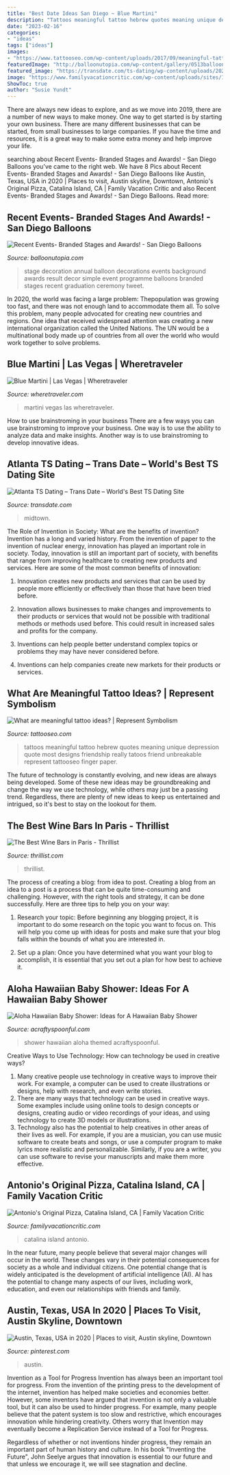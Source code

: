 ```yaml
---
title: "Best Date Ideas San Diego ~ Blue Martini"
description: "Tattoos meaningful tattoo hebrew quotes meaning unique depression quote most designs friendship really tatoos friend unbreakable represent tattooseo finger paper"
date: "2023-02-16"
categories:
- "ideas"
tags: ["ideas"]
images:
- "https://www.tattooseo.com/wp-content/uploads/2017/09/meaningful-tattoos-3.jpg"
featuredImage: "http://balloonutopia.com/wp-content/gallery/0513balloons_1/stagedecor.jpg"
featured_image: "https://transdate.com/ts-dating/wp-content/uploads/2020/03/bathroom1.jpg"
image: "https://www.familyvacationcritic.com/wp-content/uploads/sites/19/2016/12/2c4378004f28ad88519f1167c249fe5d.jpg"
ShowToc: true
author: "Susie Yundt"
---
```



There are always new ideas to explore, and as we move into 2019, there are a number of new ways to make money. One way to get started is by starting your own business. There are many different businesses that can be started, from small businesses to large companies. If you have the time and resources, it is a great way to make some extra money and help improve your life.

	

		
searching about Recent Events- Branded Stages and Awards! - San Diego Balloons you've came to the right web. We have 8 Pics about Recent Events- Branded Stages and Awards! - San Diego Balloons like Austin, Texas, USA in 2020 | Places to visit, Austin skyline, Downtown, Antonio&#039;s Original Pizza, Catalina Island, CA | Family Vacation Critic and also Recent Events- Branded Stages and Awards! - San Diego Balloons. Read more:
		
    
## Recent Events- Branded Stages And Awards! - San Diego Balloons

<img loading=lazy src="http://balloonutopia.com/wp-content/gallery/0513balloons_1/stagedecor.jpg" onerror="this.onerror=null;this.src='https://tse3.mm.bing.net/th?id=OIP.0zS2cPAwjIz9Esh5lX54KAHaFj&amp;pid=15.1';" alt="Recent Events- Branded Stages and Awards! - San Diego Balloons">

_Source: balloonutopia.com_

>stage decoration annual balloon decorations events background awards result decor simple event programme balloons branded stages recent graduation ceremony tweet. 

	

In 2020, the world was facing a large problem: Thepopulation was growing too fast, and there was not enough land to accommodate them all. To solve this problem, many people advocated for creating new countries and regions. One idea that received widespread attention was creating a new international organization called the United Nations. The UN would be a multinational body made up of countries from all over the world who would work together to solve problems.

    
## Blue Martini | Las Vegas | Wheretraveler

<img loading=lazy src="https://www.wheretraveler.com/sites/default/files/images/BlueMartini.jpg" onerror="this.onerror=null;this.src='https://tse1.mm.bing.net/th?id=OIP.Jf-oC9wonHVIS4ZAPXAzxwHaJ4&amp;pid=15.1';" alt="Blue Martini | Las Vegas | Wheretraveler">

_Source: wheretraveler.com_

>martini vegas las wheretraveler. 

	

How to use brainstroming in your business
There are a few ways you can use brainstroming to improve your business. One way is to use the ability to analyze data and make insights. Another way is to use brainstroming to develop innovative ideas.

    
## Atlanta TS Dating – Trans Date – World&#039;s Best TS Dating Site

<img loading=lazy src="https://transdate.com/ts-dating/wp-content/uploads/2020/03/bathroom1.jpg" onerror="this.onerror=null;this.src='https://tse3.mm.bing.net/th?id=OIP.ZC2IiKISfj7afTZu9quNRwHaJ4&amp;pid=15.1';" alt="Atlanta TS Dating – Trans Date – World&#039;s Best TS Dating Site">

_Source: transdate.com_

>midtown. 

	

The Role of Invention in Society: What are the benefits of invention?
Invention has a long and varied history. From the invention of paper to the invention of nuclear energy, innovation has played an important role in society. Today, innovation is still an important part of society, with benefits that range from improving healthcare to creating new products and services. Here are some of the most common benefits of innovation:
1. Innovation creates new products and services that can be used by people more efficiently or effectively than those that have been tried before.

2. Innovation allows businesses to make changes and improvements to their products or services that would not be possible with traditional methods or methods used before. This could result in increased sales and profits for the company.

3. Inventions can help people better understand complex topics or problems they may have never considered before.

4. Inventions can help companies create new markets for their products or services.

    
## What Are Meaningful Tattoo Ideas? | Represent Symbolism

<img loading=lazy src="https://www.tattooseo.com/wp-content/uploads/2017/09/meaningful-tattoos-3.jpg" onerror="this.onerror=null;this.src='https://tse2.mm.bing.net/th?id=OIP.XW3oXYTnDDnGJ8RDfGonlgHaNL&amp;pid=15.1';" alt="What are meaningful tattoo ideas? | Represent Symbolism">

_Source: tattooseo.com_

>tattoos meaningful tattoo hebrew quotes meaning unique depression quote most designs friendship really tatoos friend unbreakable represent tattooseo finger paper. 

	

The future of technology is constantly evolving, and new ideas are always being developed. Some of these new ideas may be groundbreaking and change the way we use technology, while others may just be a passing trend. Regardless, there are plenty of new ideas to keep us entertained and intrigued, so it's best to stay on the lookout for them.

    
## The Best Wine Bars In Paris - Thrillist

<img loading=lazy src="https://assets3.thrillist.com/v1/image/1663916/size/tmg-facebook_social.jpg" onerror="this.onerror=null;this.src='https://tse3.mm.bing.net/th?id=OIP.wT3pnp3_L2AzBYEMHGnSlgHaD4&amp;pid=15.1';" alt="The Best Wine Bars in Paris - Thrillist">

_Source: thrillist.com_

>thrillist. 

	

The process of creating a blog: from idea to post.
Creating a blog from an idea to a post is a process that can be quite time-consuming and challenging. However, with the right tools and strategy, it can be done successfully. Here are three tips to help you on your way: 
1. Research your topic: Before beginning any blogging project, it is important to do some research on the topic you want to focus on. This will help you come up with ideas for posts and make sure that your blog falls within the bounds of what you are interested in. 

2. Set up a plan: Once you have determined what you want your blog to accomplish, it is essential that you set out a plan for how best to achieve it.

    
## Aloha Hawaiian Baby Shower: Ideas For A Hawaiian Baby Shower

<img loading=lazy src="https://acraftyspoonful.com/wp-content/uploads/2017/02/Aloha-Hawaiian-Themed-Baby-Shower-2-646x975.jpg" onerror="this.onerror=null;this.src='https://tse4.mm.bing.net/th?id=OIP.ecjyyhQdjxqqlvxR21kJigHaLL&amp;pid=15.1';" alt="Aloha Hawaiian Baby Shower: Ideas for A Hawaiian Baby Shower">

_Source: acraftyspoonful.com_

>shower hawaiian aloha themed acraftyspoonful. 

	

Creative Ways to Use Technology: How can technology be used in creative ways?
1. Many creative people use technology in creative ways to improve their work. For example, a computer can be used to create illustrations or designs, help with research, and even write stories.
2. There are many ways that technology can be used in creative ways. Some examples include using online tools to design concepts or designs, creating audio or video recordings of your ideas, and using technology to create 3D models or illustrations.
3. Technology also has the potential to help creatives in other areas of their lives as well. For example, if you are a musician, you can use music software to create beats and songs, or use a computer program to make lyrics more realistic and personalizable. Similarly, if you are a writer, you can use software to revise your manuscripts and make them more effective. 
    
## Antonio&#039;s Original Pizza, Catalina Island, CA | Family Vacation Critic

<img loading=lazy src="https://www.familyvacationcritic.com/wp-content/uploads/sites/19/2016/12/2c4378004f28ad88519f1167c249fe5d.jpg" onerror="this.onerror=null;this.src='https://tse4.mm.bing.net/th?id=OIP.3YAsR99Y3TNag32UbqgCfQAAAA&amp;pid=15.1';" alt="Antonio&#039;s Original Pizza, Catalina Island, CA | Family Vacation Critic">

_Source: familyvacationcritic.com_

>catalina island antonio. 

	

In the near future, many people believe that several major changes will occur in the world. These changes vary in their potential consequences for society as a whole and individual citizens. One potential change that is widely anticipated is the development of artificial intelligence (AI). AI has the potential to change many aspects of our lives, including work, education, and even our relationships with friends and family.

    
## Austin, Texas, USA In 2020 | Places To Visit, Austin Skyline, Downtown

<img loading=lazy src="https://i.pinimg.com/736x/7d/78/a6/7d78a6e327fe179ecc6266f1185c3e93.jpg" onerror="this.onerror=null;this.src='https://tse3.mm.bing.net/th?id=OIP.VCF4GZ5Na2__SKzcwLaVTQHaLH&amp;pid=15.1';" alt="Austin, Texas, USA in 2020 | Places to visit, Austin skyline, Downtown">

_Source: pinterest.com_

>austin. 

	

Invention as a Tool for Progress
Invention has always been an important tool for progress. From the invention of the printing press to the development of the internet, invention has helped make societies and economies better. 
However, some inventors have argued that invention is not only a valuable tool, but it can also be used to hinder progress. For example, many people believe that the patent system is too slow and restrictive, which encourages innovation while hindering creativity. Others worry that Invention may eventually become a Replication Service instead of a Tool for Progress.

Regardless of whether or not inventions hinder progress, they remain an important part of human history and culture. In his book "Inventing the Future", John Seelye argues that innovation is essential to our future and that unless we encourage it, we will see stagnation and decline.

